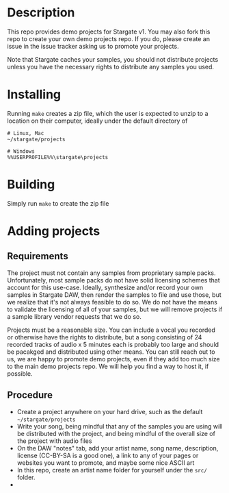 # Description
This repo provides demo projects for Stargate v1.  You may also fork this
repo to create your own demo projects repo.  If you do, please create an
issue in the issue tracker asking us to promote your projects.

Note that Stargate caches your samples, you should not distribute projects
unless you have the necessary rights to distribute any samples you used.

# Installing
Running `make` creates a zip file, which the user is expected to unzip to a
location on their computer, ideally under the default directory of
```
# Linux, Mac
~/stargate/projects

# Windows
%%USERPROFILE%%\stargate\projects
```

# Building
Simply run `make` to create the zip file

# Adding projects
## Requirements
The project must not contain any samples from proprietary sample packs.
Unfortunately, most sample packs do not have solid licensing schemes that
account for this use-case.  Ideally, synthesize and/or record your own samples
in Stargate DAW, then render the samples to file and use those, but we realize
that it's not always feasible to do so.  We do not have the means to validate
the licensing of all of your samples, but we will remove projects if a sample
library vendor requests that we do so.

Projects must be a reasonable size.  You can include a vocal you recorded or
otherwise have the rights to distribute, but a song consisting of 24 recorded
tracks of audio x 5 minutes each is probably too large and should be
pacakged and distributed using other means.  You can still reach out to us,
we are happy to promote demo projects, even if they add too much size to the
main demo projects repo.  We will help you find a way to host it, if possible.

## Procedure
* Create a project anywhere on your hard drive, such as the default
  `~/stargate/projects`
* Write your song, being mindful that any of the samples you are using will
  be distributed with the project, and being mindful of the overall size of
  the project with audio files
* On the DAW "notes" tab, add your artist name, song name, description, license
  (CC-BY-SA is a good one), a link to any of your pages or websites you want
  to promote, and maybe some nice ASCII art
* In this repo, create an artist name folder for yourself under the `src/`
  folder.
*

